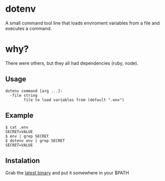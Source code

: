 # dotenv

A small command tool line that loads enviroment variables from a file and executes a command.

# why?

There were others, but they all had dependencies (ruby, node).

## Usage

```
dotenv command [arg ...]:
  -file string
    	file to load variables from (default ".env")
```

## Example

```
$ cat .env
SECRET=VALUE
$ env | grep SECRET 
$ dotenv env | grep SECRET
SECRET=VALUE
```

## Instalation

Grab the [latest binary](https://github.com/pcasaretto/dotenv/releases/latest) and put it somewhere in your $PATH
